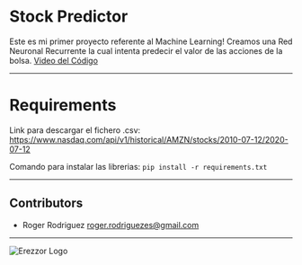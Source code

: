# Stock Predictor
Este es mi primer proyecto referente al Machine Learning! Creamos una Red Neuronal Recurrente la cual intenta predecir el valor de las acciones de la bolsa. 
[Video del Código](https://www.youtube.com)

---

# Requirements
Link para descargar el fichero .csv: https://www.nasdaq.com/api/v1/historical/AMZN/stocks/2010-07-12/2020-07-12

Comando para instalar las librerias: ``` pip install -r requirements.txt ```


---

## Contributors
- Roger Rodriguez <roger.rodriguezes@gmail.com>

---
![ Erezzor Logo ](https://i.imgur.com/SWTy20r.png)
